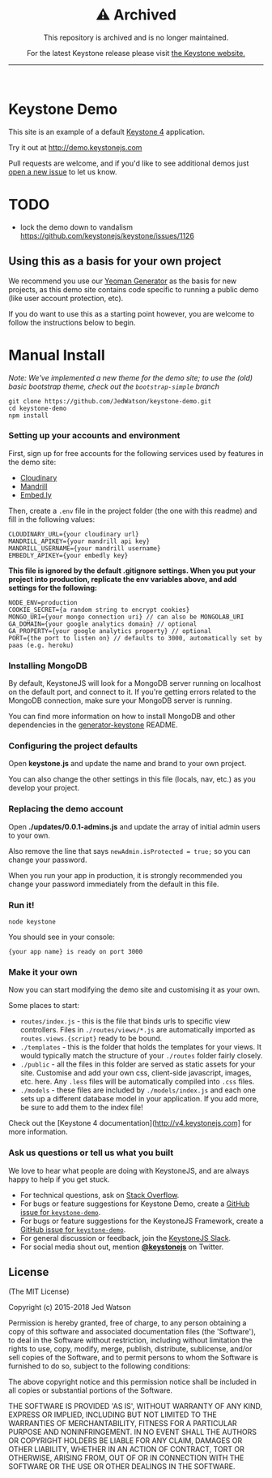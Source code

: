 <div align="center">
  <h1>⚠️ Archived</h1>
  <p>This repository is archived and is no longer maintained.</p>
  <p>For the latest Keystone release please visit <a href="https://keystonejs.com">the Keystone website.</a></p>
  <hr>
</div>
<br>

Keystone Demo
=============

This site is an example of a default [Keystone 4](http://keystonejs.com) application.

Try it out at http://demo.keystonejs.com

Pull requests are welcome, and if you'd like to see additional demos just [open a new issue](https://github.com/keystonejs/keystone-demo/issues/new) to let us know.

# TODO

* lock the demo down to vandalism https://github.com/keystonejs/keystone/issues/1126

## Using this as a basis for your own project

We recommend you use our [Yeoman Generator](https://github.com/JedWatson/generator-keystone) as the basis for new projects, as this demo site contains code specific to running a public demo (like user account protection, etc).

If you do want to use this as a starting point however, you are welcome to follow the instructions below to begin.

# Manual Install

*Note: We've implemented a new theme for the demo site; to use the (old) basic bootstrap theme, check out the `bootstrap-simple` branch*

    git clone https://github.com/JedWatson/keystone-demo.git
    cd keystone-demo
    npm install

### Setting up your accounts and environment

First, sign up for free accounts for the following services used by features in the demo site:

*   [Cloudinary](https://cloudinary.com/)
*   [Mandrill](https://www.mandrill.com/)
*   [Embed.ly](https://embed.ly/)

Then, create a `.env` file in the project folder (the one with this readme) and fill in the following values:

    CLOUDINARY_URL={your cloudinary url}
    MANDRILL_APIKEY={your mandrill api key}
    MANDRILL_USERNAME={your mandrill username}
    EMBEDLY_APIKEY={your embedly key}

**This file is ignored by the default .gitignore settings. When you put your project into production, replicate the env variables above, and add settings for the following:**

    NODE_ENV=production
    COOKIE_SECRET={a random string to encrypt cookies}
    MONGO_URI={your mongo connection uri} // can also be MONGOLAB_URI
    GA_DOMAIN={your google analytics domain} // optional
    GA_PROPERTY={your google analytics property} // optional
    PORT={the port to listen on} // defaults to 3000, automatically set by paas (e.g. heroku)


### Installing MongoDB

By default, KeystoneJS will look for a MongoDB server running on localhost on the default port, and connect to it. If you're getting errors related to the MongoDB connection, make sure your MongoDB server is running.

You can find more information on how to install MongoDB and other dependencies in the [generator-keystone](https://github.com/keystonejs/generator-keystone) README.

### Configuring the project defaults

Open **keystone.js** and update the name and brand to your own project.

You can also change the other settings in this file (locals, nav, etc.) as you develop your project.


### Replacing the demo account

Open **./updates/0.0.1-admins.js** and update the array of initial admin users to your own.

Also remove the line that says `newAdmin.isProtected = true;` so you can change your password.

When you run your app in production, it is strongly recommended you change your password immediately from the default in this file.

### Run it!

`node keystone`

You should see in your console:

`{your app name} is ready on port 3000`

### Make it your own

Now you can start modifying the demo site and customising it as your own.

Some places to start:

*   `routes/index.js` - this is the file that binds urls to specific view controllers. Files in `./routes/views/*.js` are automatically imported as `routes.views.{script}` ready to be bound.
*   `./templates` - this is the folder that holds the templates for your views. It would typically match the structure of your `./routes` folder fairly closely.
*   `./public` - all the files in this folder are served as static assets for your site. Customise and add your own css, client-side javascript, images, etc. here. Any `.less` files will be automatically compiled into `.css` files.
*   `./models` - these files are included by `./models/index.js` and each one sets up a different database model in your application. If you add more, be sure to add them to the index file!

Check out the [Keystone 4 documentation](http://v4.keystonejs.com] for more information.

### Ask us questions or tell us what you built

We love to hear what people are doing with KeystoneJS, and are always happy to help if you get stuck.

 * For technical questions, ask on [Stack Overflow](https://stackoverflow.com/tags/keystonejs).
 * For bugs or feature suggestions for Keystone Demo, create a [GitHub issue for `keystone-demo`](https://github.com/keystonejs/keystone-demo/issues).
 * For bugs or feature suggestions for the KeystoneJS Framework, create a [GitHub issue for `keystone-demo`](https://github.com/keystonejs/keystone/issues).
 * For general discussion or feedback, join the [KeystoneJS Slack](http://community.keystonejs.com/).
 * For social media shout out, mention [**@keystonejs**](https://twitter.com/keystonejs) on Twitter.

## License

(The MIT License)

Copyright (c) 2015-2018 Jed Watson

Permission is hereby granted, free of charge, to any person obtaining
a copy of this software and associated documentation files (the
'Software'), to deal in the Software without restriction, including
without limitation the rights to use, copy, modify, merge, publish,
distribute, sublicense, and/or sell copies of the Software, and to
permit persons to whom the Software is furnished to do so, subject to
the following conditions:

The above copyright notice and this permission notice shall be
included in all copies or substantial portions of the Software.

THE SOFTWARE IS PROVIDED 'AS IS', WITHOUT WARRANTY OF ANY KIND,
EXPRESS OR IMPLIED, INCLUDING BUT NOT LIMITED TO THE WARRANTIES OF
MERCHANTABILITY, FITNESS FOR A PARTICULAR PURPOSE AND NONINFRINGEMENT.
IN NO EVENT SHALL THE AUTHORS OR COPYRIGHT HOLDERS BE LIABLE FOR ANY
CLAIM, DAMAGES OR OTHER LIABILITY, WHETHER IN AN ACTION OF CONTRACT,
TORT OR OTHERWISE, ARISING FROM, OUT OF OR IN CONNECTION WITH THE
SOFTWARE OR THE USE OR OTHER DEALINGS IN THE SOFTWARE.
